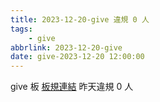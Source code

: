 ```yaml
---
title: 2023-12-20-give 違規 0 人
tags:
    - give
abbrlink: 2023-12-20-give
date: give-2023-12-20 12:00:00
---
```

give 板 [板規連結](https://www.ptt.cc/bbs/give/M.1612495900.A.C32.html)
昨天違規 0 人
